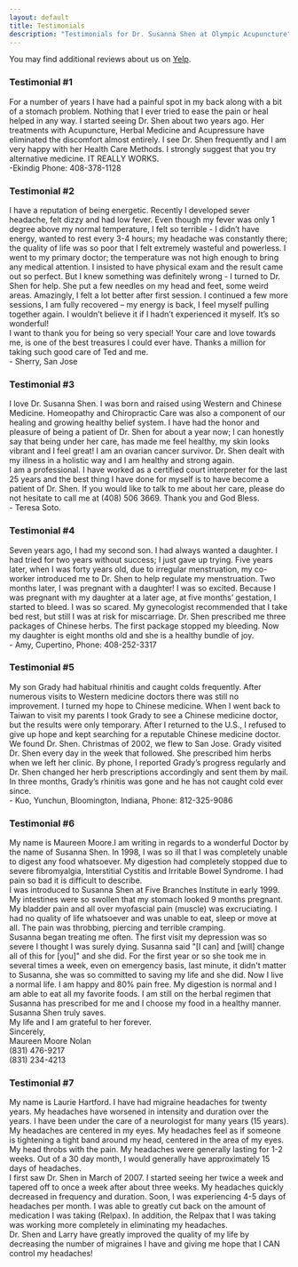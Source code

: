 ```yaml
---
layout: default
title: Testimonials
description: "Testimonials for Dr. Susanna Shen at Olympic Acupuncture"
---
```

<p>You may find additional reviews about us on <a href="https://www.yelp.com/biz/los-altos-acupuncture-center-los-altos" target="_blank">Yelp</a>.</p>
<h3>Testimonial #1</h3>
<p>For a number of years I have had a painful spot in my back along with a bit of a stomach problem. Nothing that I ever tried to ease the pain or heal helped in any way. I started seeing Dr. Shen about two years ago. Her treatments with Acupuncture, Herbal Medicine and Acupressure have eliminated the discomfort almost entirely. I see Dr. Shen frequently and I am very happy with her Health Care Methods. I strongly suggest that you try alternative medicine. IT REALLY WORKS.<br>
-Ekindig Phone: 408-378-1128
</p>
<h3>Testimonial #2</h3>
<p>I have a reputation of being energetic. Recently I developed sever headache, felt dizzy and had low fever. Even though my fever was only 1 degree above my normal temperature, I felt so terrible - I didn’t have energy, wanted to rest every 3-4 hours; my headache was constantly there; the quality of life was so poor that I felt extremely wasteful and powerless. I went to my primary doctor; the temperature was not high enough to bring any medical attention. I insisted to have physical exam and the result came out so perfect. But I knew something was definitely wrong - I turned to Dr. Shen for help. She put a few needles on my head and feet, some weird areas. Amazingly, I felt a lot better after first session. I continued a few more sessions, I am fully recovered – my energy is back, I feel myself pulling together again. I wouldn’t believe it if I hadn’t experienced it myself. It’s so wonderful!<br>
I want to thank you for being so very special! Your care and love towards me, is one of the best treasures I could ever have. Thanks a million for taking such good care of Ted and me.<br>
- Sherry, San Jose</p>
<h3>Testimonial #3</h3>
<p>I love Dr. Susanna Shen. I was born and raised using Western and Chinese Medicine. Homeopathy and Chiropractic Care was also a component of our healing and growing healthy belief system. I have had the honor and pleasure of being a patient of Dr. Shen for about a year now; I can honestly say that being under her care, has made me feel healthy, my skin looks vibrant and I feel great! I am an ovarian cancer survivor. Dr. Shen dealt with my illness in a holistic way and I am healthy and strong again.<br>
I am a professional. I have worked as a certified court interpreter for the last 25 years and the best thing I have done for myself is to have become a patient of Dr. Shen. If you would like to talk to me about her care, please do not hesitate to call me at (408) 506 3669. Thank you and God Bless. <br>
- Teresa Soto.</p>
<h3>Testimonial #4</h3>
<p>Seven years ago, I had my second son. I had always wanted a daughter. I had tried for two years without success; I just gave up trying. Five years later, when I was forty years old, due to irregular menstruation, my co-worker introduced me to Dr. Shen to help regulate my menstruation. Two months later, I was pregnant with a daughter! I was so excited. Because I was pregnant with my daughter at a later age, at five months’ gestation, I started to bleed. I was so scared. My gynecologist recommended that I take bed rest, but still I was at risk for miscarriage. Dr. Shen prescribed me three packages of Chinese herbs. The first package stopped my bleeding. Now my daughter is eight months old and she is a healthy bundle of joy.<br>
- Amy, Cupertino, Phone: 408-252-3317</p>
<h3>Testimonial #5</h3>
<p>My son Grady had habitual rhinitis and caught colds frequently. After numerous visits to Western medicine doctors there was still no improvement. I turned my hope to Chinese medicine. When I went back to Taiwan to visit my parents I took Grady to see a Chinese medicine doctor, but the results were only temporary. After I returned to the U.S., I refused to give up hope and kept searching for a reputable Chinese medicine doctor. We found Dr. Shen. Christmas of 2002, we flew to San Jose. Grady visited Dr. Shen every day in the week that followed. She prescribed him herbs when we left her clinic. By phone, I reported Grady’s progress regularly and Dr. Shen changed her herb prescriptions accordingly and sent them by mail. In three months, Grady’s rhinitis was gone and he has not caught cold ever since.<br>
- Kuo, Yunchun, Bloomington, Indiana, Phone: 812-325-9086</p>
<h3>Testimonial #6</h3>
<p>My name is Maureen Moore.I am writing in regards to a wonderful Doctor by the name of Susanna Shen.
In 1998, I was so ill that I was completely unable to digest any food whatsoever. My digestion had completely stopped due to severe fibromyalgia, Interstitial Cystitis and Irritable Bowel Syndrome. I had pain so bad it is difficult to describe.<br>
I was introduced to Susanna Shen at Five Branches Institute in early 1999. My intestines were so swollen that my stomach looked 9 months pregnant. My bladder pain and all over myofascial pain (muscle) was excruciating. I had no quality of life whatsoever and was unable to eat, sleep or move at all. The pain was throbbing, piercing and terrible cramping.<br>
Susanna began treating me often. The first visit my depression was so severe I thought I was surely dying. Susanna said "[I can] and [will] change all of this for [you]" and she did. For the first year or so she took me in several times a week, even on emergency basis, last minute, it didn't matter to Susanna, she was so committed to saving my life and she did. Now I live a normal life. I am happy and 80% pain free. My digestion is normal and I am able to eat all my favorite foods. I am still on the herbal regimen that Susanna has prescribed for me and I choose my food in a healthy manner. Susanna Shen truly saves.<br>
My life and I am grateful to her forever.<br>
Sincerely,<br>
Maureen Moore Nolan<br>
(831) 476-9217<br>
(831) 234-4213<br>
</p>
<h3>Testimonial #7</h3>
<p>My name is Laurie Hartford. I have had migraine headaches for twenty years. My headaches have worsened in intensity and duration over the years. I have been under the care of a neurologist for many years (15 years). My headaches are centered in my eyes. My headaches feel as if someone is tightening a tight band around my head, centered in the area of my eyes. My head throbs with the pain. My headaches were generally lasting for 1-2 weeks. Out of a 30 day month, I would generally have approximately 15 days of headaches.<br>
I first saw Dr. Shen in March of 2007. I started seeing her twice a week and tapered off to once a week after about three weeks. My headaches quickly decreased in frequency and duration. Soon, I was experiencing 4-5 days of headaches per month. I was able to greatly cut back on the amount of medication I was taking (Relpax). In addition, the Relpax that I was taking was working more completely in eliminating my headaches.<br>
Dr. Shen and Larry have greatly improved the quality of my life by decreasing the number of migraines I have and giving me hope that I CAN control my headaches!</p>